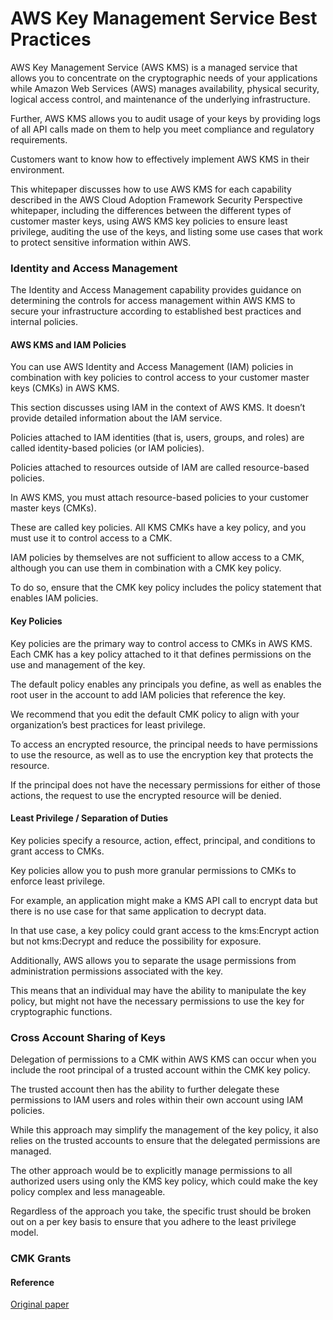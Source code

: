 
# AWS Key Management Service Best Practices


AWS Key Management Service (AWS KMS) is a managed service that allows you to concentrate on the cryptographic needs of your applications while Amazon Web Services (AWS) manages availability, physical security, logical access control, and maintenance of the underlying infrastructure. 

Further, AWS KMS allows you to audit usage of your keys by providing logs of all API calls made on them to help you meet compliance and regulatory requirements.

Customers want to know how to effectively implement AWS KMS in their environment. 

This whitepaper discusses how to use AWS KMS for each capability described in the AWS Cloud Adoption Framework Security Perspective whitepaper, including the differences between the different types of customer master keys, using AWS KMS key policies to ensure least privilege, auditing the use of the keys, and listing some use cases that work to protect sensitive information within AWS.


### Identity and Access Management

The Identity and Access Management capability provides guidance on determining the controls for access management within AWS KMS to secure your infrastructure according to established best practices and internal policies.


#### AWS KMS and IAM Policies

You can use AWS Identity and Access Management (IAM) policies in combination with key policies to control access to your customer master keys (CMKs) in AWS KMS. 

This section discusses using IAM in the context of AWS KMS.  It doesn’t provide detailed information about the IAM service. 


Policies attached to IAM identities (that is, users, groups, and roles) are called identity-based policies (or IAM policies). 

Policies attached to resources outside of IAM are called resource-based policies. 

In AWS KMS, you must attach resource-based policies to your customer master keys (CMKs). 

These are called key policies. All KMS CMKs have a key policy, and you must use it to control access to a CMK. 

IAM policies by themselves are not sufficient to allow access to a CMK, although you can use them in combination with a CMK key policy. 

To do so, ensure that the CMK key policy includes the policy statement that enables IAM policies.


#### Key Policies

Key policies are the primary way to control access to CMKs in AWS KMS. Each CMK has a key policy attached to it that defines permissions on the use and management of the key. 

The default policy enables any principals you define, as well as enables the root user in the account to add IAM policies that reference the key. 

We recommend that you edit the default CMK policy to align with your organization’s best practices for least privilege. 

To access an encrypted resource, the principal needs to have permissions to use the resource, as well as to use the encryption key that protects the resource. 

If the principal does not have the necessary permissions for either of those actions, the request to use the encrypted resource will be denied.

#### Least Privilege / Separation of Duties

Key policies specify a resource, action, effect, principal, and conditions to grant access to CMKs. 

Key policies allow you to push more granular permissions to CMKs to enforce least privilege. 

For example, an application might make a KMS API call to encrypt data but there is no use case for that same application to decrypt data. 

In that use case, a key policy could grant access to the kms:Encrypt action but not kms:Decrypt and reduce the possibility for exposure. 

Additionally, AWS allows you to separate the usage permissions from administration permissions associated with the key. 

This means that an individual may have the ability to manipulate the key policy, but might not have the necessary permissions to use the key for cryptographic functions.

### Cross Account Sharing of Keys

Delegation of permissions to a CMK within AWS KMS can occur when you include the root principal of a trusted account within the CMK key policy. 

The trusted account then has the ability to further delegate these permissions to IAM users and roles within their own account using IAM policies. 

While this approach may simplify the management of the key policy, it also relies on the trusted accounts to ensure that the delegated permissions are managed. 

The other approach would be to explicitly manage permissions to all authorized users using only the KMS key policy, which could make the key policy complex and less manageable. 

Regardless of the approach you take, the specific trust should be broken out on a per key basis to ensure that you adhere to the least privilege model.


### CMK Grants






#### Reference 

<a href="https://docs.aws.amazon.com/whitepapers/latest/kms-best-practices/kms-best-practices.pdf#welcome"> Original paper </a> 


